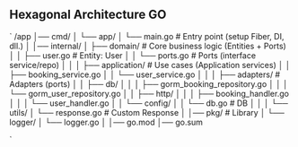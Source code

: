 ## Hexagonal Architecture GO

`
/app
│── cmd/
│   └── app/
│       └── main.go          # Entry point (setup Fiber, DI, dll.)
│
│── internal/
│   ├── domain/              # Core business logic (Entities + Ports)
│   │   ├── user.go          # Entity: User
│   │   └── ports.go         # Ports (interface service/repo)
│   │
│   ├── application/         # Use cases (Application services)
│   │   ├── booking_service.go
│   │   └── user_service.go
│   │
│   ├── adapters/            # Adapters (ports)
│   │   ├── db/
│   │   │   ├── gorm_booking_repository.go
│   │   │   └── gorm_user_repository.go
│   │   ├── http/
│   │   │   ├── booking_handler.go
│   │   │   └── user_handler.go
│   │   └── config/
│   │       └── db.go        # DB
│   │
│   └── utils/
│       └── response.go      # Custom Response
│
│── pkg/                     # Library
│   └── logger/
│       └── logger.go
│
│── go.mod
│── go.sum

`